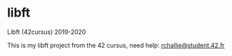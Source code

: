 # libft
Libft (42cursus) 2019-2020

This is my libft project from the 42 cursus,
need help:
rchallie@student.42.fr
